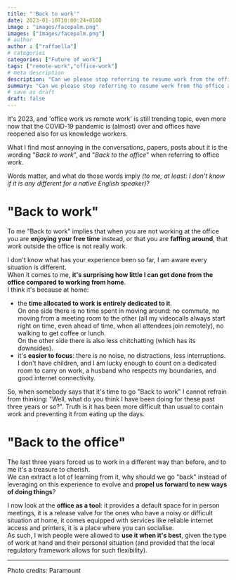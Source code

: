 ```yaml
---
title: "'Back to work'"
date: 2023-01-10T10:00:24+0100
image : "images/facepalm.png"
images: ["images/facepalm.png"]
# author
author : ["raffaella"]
# categories
categories: ["Future of work"]
tags: ["remote-work","office-work"]
# meta description
description: "Can we please stop referring to resume work from the office as 'Back to work'?"
summary: "Can we please stop referring to resume work from the office as 'Back to work'?"
# save as draft
draft: false
---
```

It's 2023, and 'office work vs remote work' is still trending topic, even more now that the COVID-19 pandemic is (almost) over and offices have reopened also for us knowledge workers.

What I find most annoying in the conversations, papers, posts about it is the wording "*Back to work*", and "*Back to the office*" when referring to office work.

Words matter, and what do those words imply *(to me, at least: I don't know if it is any different for a native English speaker)*? 

# "Back to work"

To me "Back to work" implies that when you are not working at the office you are **enjoying your free time** instead, or that you are **faffing around**, that work outside the office is not really work. 

I don't know what has your experience been so far, I am aware every situation is different.<br>
When it comes to me, **it's surprising how little I can get done from the office compared to working from home**.<br>
I think it's because at home:

* the **time allocated to work is entirely dedicated to it**.<br>
On one side there is no time spent in moving around: no commute, no moving from a meeting room to the other (all my videocalls always start right on time, even ahead of time, when all attendees join remotely), no walking to get coffee or lunch.<br>
On the other side there is also less chitchatting (which has its downsides).
* it's **easier to focus**: there is no noise, no distractions, less interruptions. I don't have children, and I am lucky enough to count on a dedicated room to carry on work, a husband who respects my boundaries, and good internet connectivity.

So, when somebody says that it's time to go "Back to work" I cannot refrain from thinking: "Well, what do you think I have been doing for these past three years or so?". Truth is it has been more difficult than usual to contain work and preventing it from eating up the days.

# "Back to the office"

The last three years forced us to work in a different way than before, and to me it's a treasure to cherish.<br>
We can extract a lot of learning from it, why should we go "back" instead of leveraging on this experience to evolve and **propel us forward to new ways of doing things**?

I now look at the **office as a tool**: it provides a default space for in person meetings, it is a release valve for the ones who have a noisy or difficult situation at home, it comes equipped with services like reliable internet access and printers, it is a place where you can socialise.<br>
As such, I wish people were allowed to **use it when it's best**, given the type of work at hand and their personal situation (and provided that the local regulatory framework allows for such flexibility).

---
Photo credits: Paramount